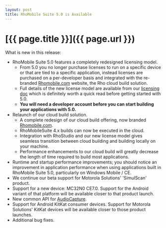 ```yaml
---
layout: post
title: RhoMobile Suite 5.0 is Available
---
```


[{{ page.title }}]({{ page.url }})
==================================

What is new in this release:
 
* RhoMobile Suite 5.0 features a completely redesigned licensing model.
	* From 5.0 you no longer purchase licenses to run on a specific device or that are tied to a specific application, instead licenses are purchased on a per-developer basis and integrated with the re-branded [Rhomobile.com](http://rhomobile.com/) website, the Rho cloud build solution.
	* Full details of the new license model are available from our [licensing doc](http://docs.rhomobile.com/en/edge/guide/licensing) which is definitely worth a quick read before getting started with 5.0.
	* **You will need a developer account before you can start building your applications with 5.0.**
* Relaunch of our cloud build solution.
	* A complete redesign of our cloud build offering, now branded [Rhomobile.com](http://rhomobile.com/).
	* RhoMobileSuite 4.x builds can now be executed in the cloud.
	* Integration with RhoStudio and our new license model gives seamless transition between cloud building and building locally on your machine.
	* Performance enhancements to our cloud build will greatly decrease the length of time required to build most applications.
* Runtime and startup performance improvements; you should notice an improvement in application performance when using applications built in RhoMobile Suite 5.0, particularly on Windows Mobile / CE.
* We continue our beta support for Motorola Solutions' 'SimulScan' product.
* Support for a new device: MC32N0 CE7.0. Support for the Android variant of that platform will be available closer to that product launch.
* New common API for [AudioCapture](http://docs.rhomobile.com/en/5.0.0/api/audiocapture).
* Support for Android KitKat consumer devices. Support for Motorola Solutions' KitKat devices will be available closer to those product launches.
* Additional bug fixes.